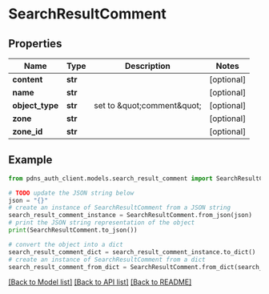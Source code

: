 # SearchResultComment


## Properties

Name | Type | Description | Notes
------------ | ------------- | ------------- | -------------
**content** | **str** |  | [optional] 
**name** | **str** |  | [optional] 
**object_type** | **str** | set to \&quot;comment\&quot; | [optional] 
**zone** | **str** |  | [optional] 
**zone_id** | **str** |  | [optional] 

## Example

```python
from pdns_auth_client.models.search_result_comment import SearchResultComment

# TODO update the JSON string below
json = "{}"
# create an instance of SearchResultComment from a JSON string
search_result_comment_instance = SearchResultComment.from_json(json)
# print the JSON string representation of the object
print(SearchResultComment.to_json())

# convert the object into a dict
search_result_comment_dict = search_result_comment_instance.to_dict()
# create an instance of SearchResultComment from a dict
search_result_comment_from_dict = SearchResultComment.from_dict(search_result_comment_dict)
```
[[Back to Model list]](../README.md#documentation-for-models) [[Back to API list]](../README.md#documentation-for-api-endpoints) [[Back to README]](../README.md)


